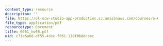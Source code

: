 ```yaml
---
content_type: resource
description: ''
file: https://ol-ocw-studio-app-production.s3.amazonaws.com/courses/6-661-receivers-antennas-and-signals-spring-2003/c71e6a08df554decf061118f0b8dcbec_6661_hw08.pdf
file_type: application/pdf
resourcetype: Document
title: 6661_hw08.pdf
uid: c71e6a08-df55-4dec-f061-118f0b8dcbec
---
```

